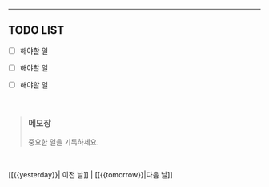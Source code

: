 ---  
## TODO LIST 
- [ ]  해야할 일
- [ ]  해야할 일
- [ ]  해야할 일
  
  
<br>

>### 메모장
>중요한 일을 기록하세요.

<br>

 [[{{yesterday}}| 이전 날]] | [[{{tomorrow}}|다음 날]]  